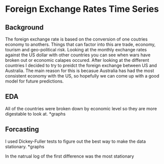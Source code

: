 # Foreign Exchange Rates Time Series

## Background

The foreign exchange rate is based on the conversion of one coutries economy to anothers. Things that can factor into this are trade, economy, tourism and geo-political risk. Looking at the monthly exchange rates against the US dollar with other countries you can see when wars have broken out or economic calapes occured. After looking at the different countries I decided to try to preidct the foreign exchange between US and Australia. The main reason for this is becasue Australia has had the most consistent economy with the US, so hopefully we can come up with a good model for future predictions. 

## EDA

All of the countries were broken down by economic level so they are more digestable to look at. 
*graphs

## Forcasting

I used Dickey-Fuller tests to figure out the best way to make the data stationary. 
*graphs

In the natrual log of the first difference was the most stationary
